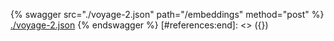 [#references:start]: <> ({ "template": "openapi" })
{% swagger src="./voyage-2.json" path="/embeddings" method="post" %}
[./voyage-2.json](./voyage-2.json)
{% endswagger %}
[#references:end]: <> ({})